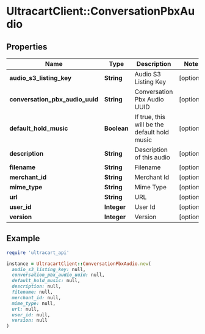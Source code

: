 # UltracartClient::ConversationPbxAudio

## Properties

| Name | Type | Description | Notes |
| ---- | ---- | ----------- | ----- |
| **audio_s3_listing_key** | **String** | Audio S3 Listing Key | [optional] |
| **conversation_pbx_audio_uuid** | **String** | Conversation Pbx Audio UUID | [optional] |
| **default_hold_music** | **Boolean** | If true, this will be the default hold music | [optional] |
| **description** | **String** | Description of this audio | [optional] |
| **filename** | **String** | Filename | [optional] |
| **merchant_id** | **String** | Merchant Id | [optional] |
| **mime_type** | **String** | Mime Type | [optional] |
| **url** | **String** | URL | [optional] |
| **user_id** | **Integer** | User Id | [optional] |
| **version** | **Integer** | Version | [optional] |

## Example

```ruby
require 'ultracart_api'

instance = UltracartClient::ConversationPbxAudio.new(
  audio_s3_listing_key: null,
  conversation_pbx_audio_uuid: null,
  default_hold_music: null,
  description: null,
  filename: null,
  merchant_id: null,
  mime_type: null,
  url: null,
  user_id: null,
  version: null
)
```


